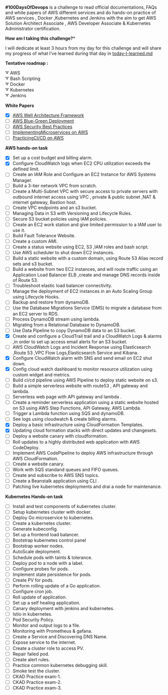 **#100DaysOfDevops** is a challenge to read official documentations, FAQs and white papers of AWS different services and do hands-on practice of AWS services , Docker ,Kubernetes and Jenkins with the aim to get AWS Solution Architect Associate , AWS Developer Associate &amp; Kubernetes Administrator certification.

**How am I taking this challenge?***

I will dedicate at least 3 hours from my day for this challenge and will share my progress of what I’ve learned during that day in [today-I-learned.md](https://github.com/ZunairaSid/100-Days-Of-DevOps/blob/master/today-I-learned.md)


**Tentative roadmap :**

:curly_loop:   AWS</br>
:curly_loop: Bash Scripting</br>
:curly_loop: Docker</br>
:curly_loop: Kubernetes</br>
:curly_loop: Jenkins</br>

**White Papers**

- [x] [AWS Well Architecture Framework](https://bit.ly/3aAfe8J)<br>
- [ ] [AWS Blue-Green Deployment](https://bit.ly/2Q2r563)
- [ ] [AWS Security Best Practices](https://bit.ly/2Y6A8aH)
- [ ] [Implementing](https://bit.ly/2CHErSo)[Microservices on AWS](https://bit.ly/2CHErSo)
- [ ] [Practicing](https://d1.awsstatic.com/whitepapers/DevOps/practicing-continuous-integration-continuous-delivery-on-AWS.pdf)[CI/CD on AWS](https://d1.awsstatic.com/whitepapers/DevOps/practicing-continuous-integration-continuous-delivery-on-AWS.pdf)

**AWS hands-on task**


- [x] Set up a cost budget and billing alarm.
- [x] Configure CloudWatch logs when EC2 CPU utilization exceeds the defined limit. 
- [ ] Create an IAM Role and Configure an EC2 Instance for AWS Systems Manager.
- [ ] Build a 3-tier network VPC from scratch.
- [ ] Create a Multi-Subnet VPC with secure access to private servers with outbound internet access using VPC , private &amp; public subnet ,NAT &amp; internet gateway, Bastion host.
- [ ] Create VPC endpoints and an s3 bucket.
- [ ] Managing Data in S3 with Versioning and Lifecycle Rules.
- [ ] Secure S3 bucket policies using IAM policies.
- [ ] Create an EC2 work station and give limited permission to a IAM user to use it.
- [ ] Build Fault Tolerance Website.
- [ ] Create a custom AMI.
- [ ] Create a status website using EC2, S3 ,IAM roles and bash script.
- [ ] Use AWS scheduler to shut down EC2 instances.
- [ ] Build a static website with a custom domain, using Route 53 Alias record sets and s3 bucket.
- [ ] Build a website from two EC2 instances, and will route traffic using an Application Load Balancer ELB ,create and manage DNS records inside of Route 53.
- [ ] Troubleshoot elastic load balancer connectivity.
- [ ] Manage the deployment of EC2 instances in an Auto Scaling Group using Lifecycle Hooks.
- [ ] Backup and restore from dynamoDB.
- [ ] Use the Database Migrations Service (DMS) to migrate a database from an EC2 server to RDS.
- [ ] Process DynamoDB stream using lambda.
- [ ] Migrating from a Relational Database to DynamoDB.
- [ ] Use Data Pipeline to copy DynamoDB data to an S3 bucket.
- [x] Create and configure a CloudTrail trail and a CloudWatch Logs & alarms ,in order to set up access email alerts for an S3 bucket.
- [ ] AWS CloudWatch Logs and Incident Response using Elasticsearch ,Route 53 ,VPC Flow Logs,Elasticsearch Service and Kibana.
- [x] Configure CloudWatch alarm with SNS and send email on EC2 shut down.&nbsp;
- [x] Config cloud watch dashboard to monitor resource utilization using custom widget and metrics.
- [ ] Build ci/cd pipeline using AWS Pipeline to deploy static website on s3.
- [ ] Build a simple serverless website with route53 , API gateway and lambda.
- [ ] Serverless web page with API gateway and lambda .
- [ ] Create a reminder serverless application using a static website hosted on S3 using AWS Step Functions, API Gateway, AWS Lambda.
- [ ] Trigger a Lambda function using SQS and dynamoDB.
- [ ] See logs using cloudwatch &amp; create billing alarms.
- [x] Deploy a basic infrastructure using CloudFormation Templates.
- [x] Updating cloud formation stacks with direct updates and changesets.
- [ ] Deploy a website canary with cloudformation.
- [ ] Roll updates to a highly distributed web application with AWS CodeDeploy.
- [ ] Implement AWS CodePipeline to deploy AWS infrastructure through AWS CloudFormation.
- [ ] Create a website canary.
- [ ] Work with SQS standand queues and FIFO queues.
- [ ] Create and subscribe to AWS SNS topics.
- [ ] Create a Beanstalk application using CLI .
- [ ] Patching live kubernetes deployments and drai a node for maintenance.

**Kubernetes Hands-on task**

- [ ] Install and test components of kubernetes cluster.
- [ ] Setup kubernetes cluster with docker.
- [ ] Deploy Go microservice to kubernetes.
- [ ] Create a kubernetes cluster.
- [ ] Generate kubeconfig.
- [ ] Set up a frontend load balancer.
- [ ] Bootstrap kubernetes control panel
- [ ] Bootstrap worker nodes.
- [ ] AutoScale deployment.
- [ ] Schedule pods with taints &amp; tolerance.
- [ ] Deploy pod to a node with a label.
- [ ] Configure probes for pods.
- [ ] Implement state persistence for pods.
- [ ] Create PV for pods.
- [ ] Perform rolling update of a Go application.
- [ ] Configure cron job.
- [ ] Roll update of application.
- [ ] Set up a self healing application.
- [ ] Canary deployment with jenkins and kubernetes.
- [ ] Istio in kubernetes.
- [ ] Pod Security Policy.
- [ ] Monitor and output logs to a file.
- [ ] Monitoring with Prometheus &amp; gafana.
- [ ] Create a Service and Discovering DNS Name.
- [ ] Expose service to the internet.
- [ ] Create a cluster role to access PV.
- [ ] Repair failed pod.
- [ ] Create alert rules.
- [ ] Practice common kubernetes debugging skill.
- [ ] Smoke test the cluster.
- [ ] CKAD Practice exam-1.
- [ ] CKAD Practice exam-2.
- [ ] CKAD Practice exam-3.
